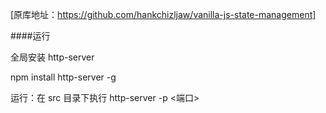 [原库地址：https://github.com/hankchizljaw/vanilla-js-state-management]

####运行

全局安装 http-server

npm install http-server -g

运行：在 src 目录下执行 http-server -p <端口>
